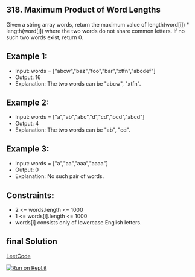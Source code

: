 ## 318. Maximum Product of Word Lengths
Given a string array words, return the maximum value of length(word[i]) * length(word[j]) where the two words do not share common letters. If no such two words exist, return 0.

## Example 1:
- Input: words = ["abcw","baz","foo","bar","xtfn","abcdef"]
- Output: 16
- Explanation: The two words can be "abcw", "xtfn".

## Example 2:
- Input: words = ["a","ab","abc","d","cd","bcd","abcd"]
- Output: 4
- Explanation: The two words can be "ab", "cd".

## Example 3:
- Input: words = ["a","aa","aaa","aaaa"]
- Output: 0
- Explanation: No such pair of words.

## Constraints:
- 2 <= words.length <= 1000
- 1 <= words[i].length <= 1000
- words[i] consists only of lowercase English letters.

## final Solution
[LeetCode]()

[![Run on Repl.it](https://repl.it/badge/github/oscharko/JS-LeetCode-318-Maximum-Product-of-Word-Lengths)](https://replit.com/@oscharko/JS-LeetCode-318-Maximum-Product-of-Word-Lengths)